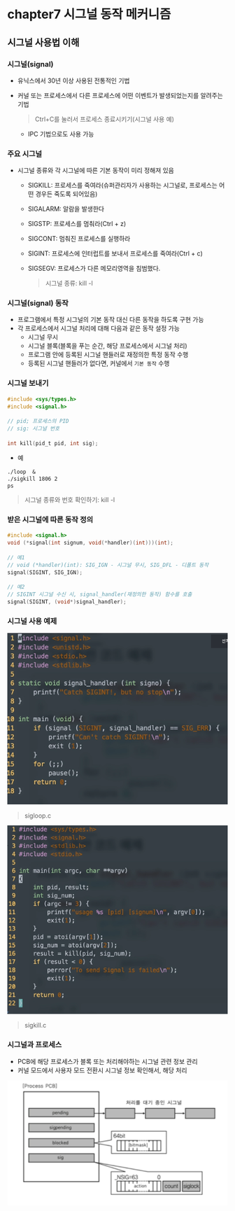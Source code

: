 # chapter7 시그널 동작 메커니즘

## 시그널 사용법 이해

### 시그널(signal)

- 유닉스에서 30년 이상 사용된 전통적인 기법

- 커널 또는 프로세스에서 다른 프로세스에 어떤 이벤트가 발생되었는지를 알려주는 기법

  > Ctrl+C를 눌러서 프로세스 종료시키기(시그널 사용 예)

  - IPC 기법으로도 사용 가능



### 주요 시그널

- 시그널 종류와 각 시그널에 따른 기본 동작이 미리 정해져 있음

  - SIGKILL: 프로세스를 죽여라(슈퍼관리자가 사용하는 시그널로, 프로세스는 어떤 경우든 죽도록 되어있음)

  - SIGALARM: 알람을 발생한다

  - SIGSTP: 프로세스를 멈춰라(Ctrl + z)

  - SIGCONT: 멈춰진 프로세스를 실행하라

  - SIGINT: 프로세스에 인터럽트를 보내서 프로세스를 죽여라(Ctrl + c)

  - SIGSEGV: 프로세스가 다른 메모리영역을 침범했다.

    > 시그널 종류: kill -l



### 시그널(signal) 동작

- 프로그램에서 특정 시그널의 기본 동작 대신 다른 동작을 하도록 구현 가능
- 각 프로세스에서 시그널 처리에 대해 다음과 같은 동작 설정 가능
  - 시그널 무시
  - 시그널 블록(블록을 푸는 순간, 해당 프로세스에서 시그널 처리)
  - 프로그램 안에 등록된 시그널 핸들러로 재정의한 특정 동작 수행
  - 등록된 시그널 핸들러가 없다면, 커널에서 `기본 동작` 수행



### 시그널 보내기

``` c
#include <sys/types.h>
#include <signal.h>

// pid; 프로세스의 PID
// sig: 시그널 번호

int kill(pid_t pid, int sig);
```

- 예

```shell
./loop  &
./sigkill 1806 2
ps  
```

> 시그널 종류와 번호 확인하기: kill -l



### 받은 시그널에 따른 동작 정의

```c
#include <signal.h>
void (*signal(int signum, void(*handler)(int)))(int);

// 예1
// void (*handler)(int): SIG_IGN - 시그널 무시, SIG_DFL - 디폴트 동작
signal(SIGINT, SIG_IGN);

// 예2
// SIGINT 시그널 수신 시, signal_handler(재정의한 동작) 함수를 호출
signal(SIGINT, (void*)signal_handler);
```



### 시그널 사용 예제

![image-20220403173552459](chapter7-signalMechanism.assets/image-20220403173552459.png)

> sigloop.c

![image-20220403173805885](chapter7-signalMechanism.assets/image-20220403173805885.png)

> sigkill.c



### 시그널과 프로세스

- PCB에 해당 프로세스가 블록 또는 처리해야하는 시그널 관련 정보 관리
- 커널 모드에서 사용자 모드 전환시 시그널 정보 확인해서, 해당 처리

![image-20220403174105352](chapter7-signalMechanism.assets/image-20220403174105352.png)